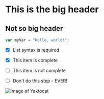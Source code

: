 # This is the big header
## Not so big header

``` javascript
var myVar = "Hello, world!";
```
- [x] List syntax is required
- [x] This item is complete
- [ ] This item is not complete
- [ ] Don't do this step - EVER!

      
![Image of Yaktocat](https://octodex.github.com/images/yaktocat.png)
